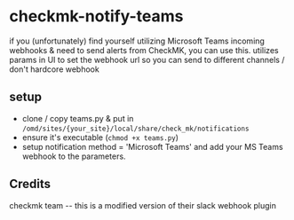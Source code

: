 # checkmk-notify-teams

if you (unfortunately) find yourself utilizing Microsoft Teams incoming webhooks & need to send alerts from CheckMK, you can use this. utilizes params in UI to set the webhook url so you can send to different channels / don't hardcore webhook

## setup

- clone / copy teams.py & put in `/omd/sites/{your_site}/local/share/check_mk/notifications`
- ensure it's executable (`chmod +x teams.py`)
- setup notification method = 'Microsoft Teams' and add your MS Teams webhook to the parameters.

## Credits

checkmk team -- this is a modified version of their slack webhook plugin

